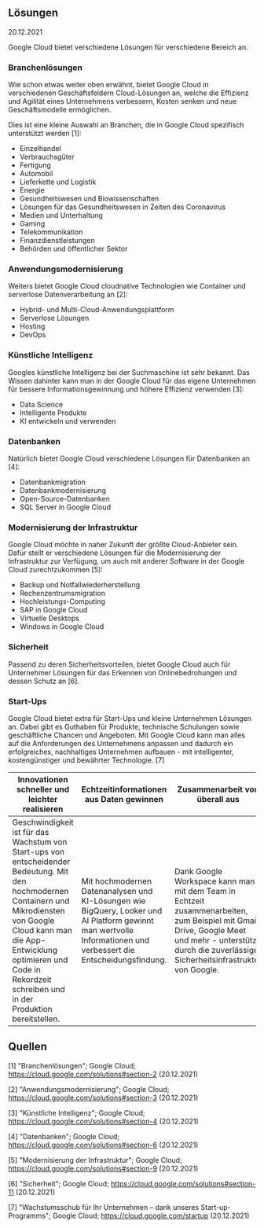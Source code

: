 ## Lösungen

20.12.2021

Google Cloud bietet verschiedene Lösungen für verschiedene Bereich an.

### Branchenlösungen

Wie schon etwas weiter oben erwähnt, bietet Google Cloud in verschiedenen Geschäftsfeldern Cloud-Lösungen an, welche die Effizienz und Agilität eines Unternehmens verbessern, Kosten senken und neue Geschäftsmodelle ermöglichen.

Dies ist eine kleine Auswahl an Branchen, die in Google Cloud spezifisch unterstützt werden [1]:

+ Einzelhandel
+ Verbrauchsgüter
+ Fertigung
+ Automobil
+ Lieferkette und Logistik
+ Energie
+ Gesundheitswesen und Biowissenschaften
+ Lösungen für das Gesundheitswesen in Zeiten des Coronavirus
+ Medien und Unterhaltung
+ Gaming
+ Telekommunikation
+ Finanzdienstleistungen
+ Behörden und öffentlicher Sektor

### Anwendungsmodernisierung

Weiters bietet Google Cloud cloudnative Technologien wie Container und serverlose Datenverarbeitung an [2]:

+ Hybrid- und Multi-Cloud-Anwendungsplattform
+ Serverlose Lösungen
+ Hosting
+ DevOps

### Künstliche Intelligenz

Googles künstliche Intelligenz bei der Suchmaschine ist sehr bekannt. Das Wissen dahinter kann man in der Google Cloud für das eigene Unternehmen für bessere Informationsgewinnung und höhere Effizienz verwenden [3]:

+ Data Science
+ Intelligente Produkte
+ KI entwickeln und verwenden

### Datenbanken

Natürlich bietet Google Cloud verschiedene Lösungen für Datenbanken an [4]:

+ Datenbankmigration
+ Datenbankmodernisierung
+ Open-Source-Datenbanken
+ SQL Server in Google Cloud

### Modernisierung der Infrastruktur

Google Cloud möchte in naher Zukunft der größte Cloud-Anbieter sein. Dafür stellt er verschiedene Lösungen für die Modernisierung der Infrastruktur zur Verfügung, um auch mit anderer Software in der Google Cloud zurechtzukommen [5]:

+ Backup und Notfallwiederherstellung
+ Rechenzentrumsmigration
+ Hochleistungs-Computing
+ SAP in Google Cloud
+ Virtuelle Desktops
+ Windows in Google Cloud

### Sicherheit

Passend zu deren Sicherheitsvorteilen, bietet Google Cloud auch für Unternehmer Lösungen für das Erkennen von Onlinebedrohungen und dessen Schutz an [6].

### Start-Ups

Google Cloud bietet extra für Start-Ups und kleine Unternehmen Lösungen an. Dabei gibt es Guthaben für Produkte, technische Schulungen sowie geschäftliche Chancen und Angeboten. Mit Google Cloud kann man alles auf die Anforderungen des Unternehmens anpassen und dadurch ein erfolgreiches, nachhaltiges Unternehmen aufbauen - mit intelligenter, kostengünstiger und bewährter Technologie. [7]

| Innovationen schneller und leichter realisieren              | Echtzeitinformationen aus Daten gewinnen                     | Zusammenarbeit von überall aus                               | Geld sparen                                                  |
| ------------------------------------------------------------ | ------------------------------------------------------------ | ------------------------------------------------------------ | ------------------------------------------------------------ |
| Geschwindigkeit ist für das Wachstum von Start-ups von entscheidender Bedeutung. Mit den hochmodernen Containern und Mikrodiensten von Google Cloud kann man die App-Entwicklung optimieren und Code in Rekordzeit schreiben und in der Produktion bereitstellen. | Mit hochmodernen Datenanalysen und KI-Lösungen wie BigQuery, Looker und AI Platform gewinnt man wertvolle Informationen und verbessert die Entscheidungsfindung. | Dank Google Workspace kann man mit dem Team in Echtzeit zusammenarbeiten, zum Beispiel mit Gmail, Drive, Google Meet und mehr - unterstützt durch die zuverlässige Sicherheitsinfrastruktur von Google. | Durch unsere einfache, sichere und zuverlässige Plattform von Google Cloud mit 99,99 % Verfügbarkeit kann man das Risiko senken, die betriebliche Effizienz erhöhen und so weitere Kosten sparen. |

## Quellen

[1] "Branchenlösungen"; Google Cloud; https://cloud.google.com/solutions#section-2 (20.12.2021)

[2] "Anwendungsmodernisierung"; Google Cloud; https://cloud.google.com/solutions#section-3 (20.12.2021)

[3] "Künstliche Intelligenz"; Google Cloud; https://cloud.google.com/solutions#section-4 (20.12.2021)

[4] "Datenbanken"; Google Cloud; https://cloud.google.com/solutions#section-6 (20.12.2021)

[5] "Modernisierung der Infrastruktur"; Google Cloud; https://cloud.google.com/solutions#section-9 (20.12.2021)

[6] "Sicherheit"; Google Cloud; https://cloud.google.com/solutions#section-11 (20.12.2021)

[7] "Wachstumsschub für Ihr Unternehmen – dank unseres Start-up-Programms"; Google Cloud; https://cloud.google.com/startup (20.12.2021)